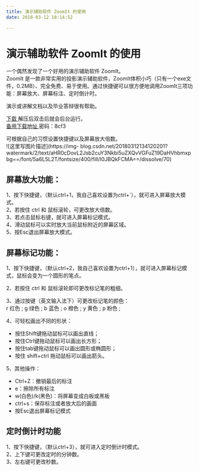 ```yaml
---
title: 演示辅助软件 ZoomIt 的使用
date: 2018-03-12 18:14:52

---
```

#  演示辅助软件 ZoomIt 的使用

一个偶然发现了一个好用的演示辅助软件 ZoomIt。  
ZoomIt
是一款非常实用的投影演示辅助软件，ZoomIt体积小巧（只有一个exe文件，0.2MB）、完全免费、易于使用。通过快捷键可以很方便地调用ZoomIt三项功能：屏幕放大、屏幕标注、定时倒计时。

演示或讲解文档以及毕业答辩很有帮助。

[ 下载 ](http://huajun1.onlinedown.net/down/ZoomIt.zip) 解压后双击后就会后台运行。  
[ 备用下载地址 ](https://pan.baidu.com/s/1yyABMdexHW4y8ZXFNI7vmQ) 密码：8cf3

可根据自己的习惯设置快捷键以及屏幕放大倍数。  
![这里写图片描述](https://img-
blog.csdn.net/20180312134120201?watermark/2/text/aHR0cDovL2Jsb2cuY3Nkbi5uZXQvVGFuZ19DaHVhbmxpbg==/font/5a6L5L2T/fontsize/400/fill/I0JBQkFCMA==/dissolve/70)

##  屏幕放大功能：

1、按下快捷键，（默认ctrl+1，我自己喜欢设置为ctrl+`），就可进入屏幕放大模式。  
2、若按住 ctrl 和 鼠标滚轮，可更改放大倍数。  
3、若点击鼠标右键，就可进入屏幕标记模式。  
4、滑动鼠标可以实时放大当前鼠标附近的屏幕区域。  
5、按Esc退出屏幕放大模式。

##  屏幕标记功能：

1、按下快捷键，（默认ctrl+2，我自己喜欢设置为ctrl+1），就可进入屏幕标记模式，鼠标会变为一个圆形的笔点。  
  
2、若按住 ctrl 和 鼠标滚轮即可更改标记笔的粗细。  
  
3、通过按键（英文输入法下）可更改标记笔的颜色：  
r 红色  ;  g 绿色  ;  b 蓝色  ;  o 橙色  ;  y 黄色  ;  p 粉色  ;  
  
4、可轻松画出不同的形状：

  * 按住Shift键拖动鼠标可以画出直线； 
  * 按住Ctrl键拖动鼠标可以画出长方形； 
  * 按住tab键拖动鼠标可以画出圆形或椭圆形； 
  * 按住 shift+ctrl 拖动鼠标可以画出箭头。 

5、其他操作：

  * Ctrl+Z：撤销最后的标注 
  * e：擦除所有标注 
  * w(白色)/k(黑色)：将屏幕变成白板或黑板 
  * ctrl+s：保存标注或者放大后的画面 
  * 按Esc退出屏幕标记模式 

##  定时倒计时功能

1、按下快捷键，（默认ctrl+3），就可进入定时倒计时模式。  
2、上下键可更改定时的分钟数。  
3、左右键可更改秒数。

